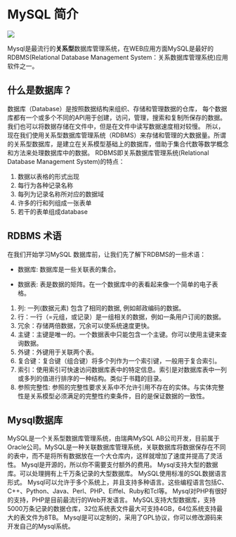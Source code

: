 # MySQL 简介
![](http://www.runoob.com/wp-content/uploads/2014/03/mysql.jpg)

Mysql是最流行的**关系型**数据库管理系统，在WEB应用方面MySQL是最好的RDBMS(Relational Database Management System：关系数据库管理系统)应用软件之一。

## 什么是数据库？
数据库（Database）是按照数据结构来组织、存储和管理数据的仓库，
每个数据库都有一个或多个不同的API用于创建，访问，管理，搜索和复制所保存的数据。
我们也可以将数据存储在文件中，但是在文件中读写数据速度相对较慢。
所以，现在我们使用关系型数据库管理系统（RDBMS）来存储和管理的大数据量。所谓的关系型数据库，是建立在关系模型基础上的数据库，借助于集合代数等数学概念和方法来处理数据库中的数据。
RDBMS即关系数据库管理系统(Relational Database Management System)的特点：
1. 数据以表格的形式出现
2. 每行为各种记录名称
3. 每列为记录名称所对应的数据域
4. 许多的行和列组成一张表单
5. 若干的表单组成database

## RDBMS 术语
在我们开始学习MySQL 数据库前，让我们先了解下RDBMS的一些术语：

* 数据库: 数据库是一些关联表的集合。

* 数据表: 表是数据的矩阵。在一个数据库中的表看起来像一个简单的电子表格。

1. 列: 一列(数据元素) 包含了相同的数据, 例如邮政编码的数据。
2. 行：一行（=元组，或记录）是一组相关的数据，例如一条用户订阅的数据。
3. 冗余：存储两倍数据，冗余可以使系统速度更快。
4. 主键：主键是唯一的。一个数据表中只能包含一个主键。你可以使用主键来查询数据。
5. 外键：外键用于关联两个表。
6. 复合键：复合键（组合键）将多个列作为一个索引键，一般用于复合索引。
7. 索引：使用索引可快速访问数据库表中的特定信息。索引是对数据库表中一列或多列的值进行排序的一种结构。类似于书籍的目录。
8. 参照完整性: 参照的完整性要求关系中不允许引用不存在的实体。与实体完整性是关系模型必须满足的完整性约束条件，目的是保证数据的一致性。

## Mysql数据库
MySQL是一个关系型数据库管理系统，由瑞典MySQL AB公司开发，目前属于Oracle公司。MySQL是一种关联数据库管理系统，关联数据库将数据保存在不同的表中，而不是将所有数据放在一个大仓库内，这样就增加了速度并提高了灵活性。
Mysql是开源的，所以你不需要支付额外的费用。
Mysql支持大型的数据库。可以处理拥有上千万条记录的大型数据库。
MySQL使用标准的SQL数据语言形式。
Mysql可以允许于多个系统上，并且支持多种语言。这些编程语言包括C、C++、Python、Java、Perl、PHP、Eiffel、Ruby和Tcl等。
Mysql对PHP有很好的支持，PHP是目前最流行的Web开发语言。
MySQL支持大型数据库，支持5000万条记录的数据仓库，32位系统表文件最大可支持4GB，64位系统支持最大的表文件为8TB。
Mysql是可以定制的，采用了GPL协议，你可以修改源码来开发自己的Mysql系统。
